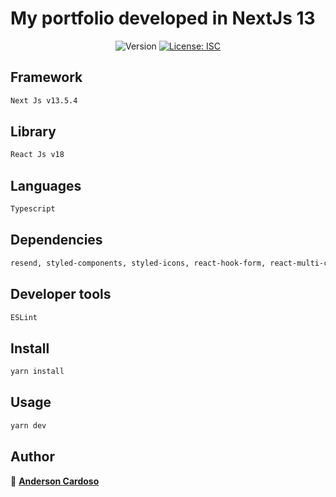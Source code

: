 # My portfolio developed in NextJs 13

<p align="center">
  <img alt="Version" src="https://img.shields.io/badge/version-3.0.0-blue.svg?cacheSeconds=2592000" />
  <a href="#" target="_blank">
    <img alt="License: ISC" src="https://img.shields.io/badge/License-ISC-yellow.svg" />
  </a>
</p>

## Framework

```sh
Next Js v13.5.4
```

## Library

```sh
React Js v18
```

## Languages

```sh
Typescript
```

## Dependencies

```sh
resend, styled-components, styled-icons, react-hook-form, react-multi-carousel
```

## Developer tools

```sh
ESLint
```

## Install

```sh
yarn install
```

## Usage

```sh
yarn dev
```

## Author

👤 <a href="https://www.linkedin.com/in/andersoncardoso-dev/">**Anderson Cardoso**</a>

